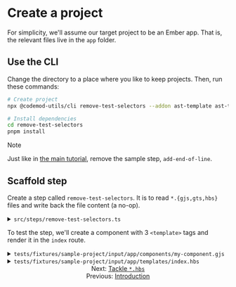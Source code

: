 # Create a project

For simplicity, we'll assume our target project to be an Ember app. That is, the relevant files live in the `app` folder.


## Use the CLI

Change the directory to a place where you like to keep projects. Then, run these commands:

```sh
# Create project
npx @codemod-utils/cli remove-test-selectors --addon ast-template ast-template-tag

# Install dependencies
cd remove-test-selectors
pnpm install
```

> [!NOTE]
> Just like in [the main tutorial](../main-tutorial/04-step-1-update-acceptance-tests-part-1.md#remove-the-sample-step), remove the sample step, `add-end-of-line`.


## Scaffold step

Create a step called `remove-test-selectors`. It is to read `*.{gjs,gts,hbs}` files and write back the file content (a no-op).

<details>

<summary><code>src/steps/remove-test-selectors.ts</code></summary>

For brevity, how `src/index.ts` calls `removeTestSelectors()` is not shown.

```ts
import { readFileSync } from 'node:fs';
import { join } from 'node:path';

import { createFiles, findFiles } from '@codemod-utils/files';

import type { Options } from '../types/index.js';

function removeDataTestAttributes(file: string): string {
  return file;
}

export function removeTestSelectors(options: Options): void {
  const { projectRoot } = options;

  const filePaths = findFiles('app/**/*.{gjs,gts,hbs}', {
    projectRoot,
  });

  const fileMap = new Map(
    filePaths.map((filePath) => {
      let file = readFileSync(join(projectRoot, filePath), 'utf8');

      file = removeDataTestAttributes(file);

      return [filePath, file];
    }),
  );

  createFiles(fileMap, options);
}
```

</details>

To test the step, we'll create a component with 3 `<template>` tags and render it in the `index` route.

<details>

<summary><code>tests/fixtures/sample-project/input/app/components/my-component.gjs</code></summary>

The indentations are inconsistent on purpose. We'll check that formatting is preserved.

```js
import { on } from '@ember/modifier';
import Component from '@glimmer/component';
import { tracked } from '@glimmer/tracking';

import styles from './my-component.css';

const Control =
<template>
  <div class={{styles.control}}>
    <button
      data-test-button="Increment"
      type="button"
      {{on "click" @onClick}}
    >
      Increment by 1
    </button>
  </div>
</template>

const Display =
  <template>
    <div class={{styles.display}}>
      Count:
      <p class={{styles.count}} data-test-count ...attributes>
        {{@count}}
      </p>
    </div>
  </template>

export default class MyComponent extends Component {
  @tracked count = 0;

  increment = () => {
    this.count++;
  }

    <template>
      <div class={{styles.container}}>
        <Control
          @onClick={{this.increment}}
          />
        <Display @count={{this.count}} data-test-my-count />
      </div>
    </template>
}
```

</details>

<details>

<summary><code>tests/fixtures/sample-project/input/app/templates/index.hbs</code></summary>

```hbs
<div data-test-my-component>
  <MyComponent />
</div>
```

</details>


<div align="center">
  <div>
    Next: <a href="./02-tackle-hbs.md">Tackle <code>*.hbs</code></a>
  </div>
  <div>
    Previous: <a href="./00-introduction.md">Introduction</a>
  </div>
</div>
